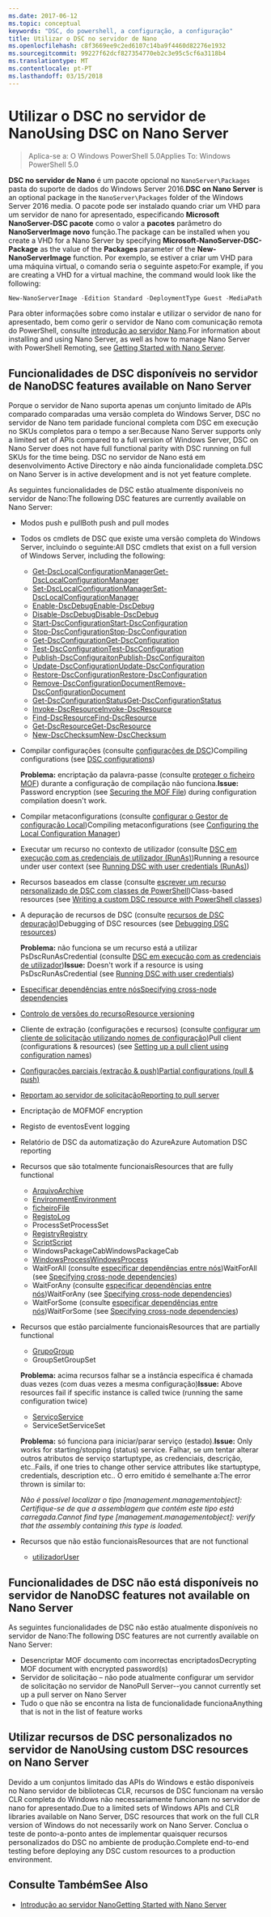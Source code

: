 ```yaml
---
ms.date: 2017-06-12
ms.topic: conceptual
keywords: "DSC, do powershell, a configuração, a configuração"
title: Utilizar o DSC no servidor de Nano
ms.openlocfilehash: c8f3669ee9c2ed6107c14ba9f4460d82276e1932
ms.sourcegitcommit: 99227f62dcf827354770eb2c3e95c5cf6a3118b4
ms.translationtype: MT
ms.contentlocale: pt-PT
ms.lasthandoff: 03/15/2018
---
```

# <a name="using-dsc-on-nano-server"></a><span data-ttu-id="0fa3f-103">Utilizar o DSC no servidor de Nano</span><span class="sxs-lookup"><span data-stu-id="0fa3f-103">Using DSC on Nano Server</span></span>

> <span data-ttu-id="0fa3f-104">Aplica-se a: O Windows PowerShell 5.0</span><span class="sxs-lookup"><span data-stu-id="0fa3f-104">Applies To: Windows PowerShell 5.0</span></span>

<span data-ttu-id="0fa3f-105">**DSC no servidor de Nano** é um pacote opcional no `NanoServer\Packages` pasta do suporte de dados do Windows Server 2016.</span><span class="sxs-lookup"><span data-stu-id="0fa3f-105">**DSC on Nano Server** is an optional package in the `NanoServer\Packages` folder of the Windows Server 2016 media.</span></span> <span data-ttu-id="0fa3f-106">O pacote pode ser instalado quando criar um VHD para um servidor de nano for apresentado, especificando **Microsoft NanoServer-DSC pacote** como o valor a **pacotes** parâmetro do **NanoServerImage novo**  função.</span><span class="sxs-lookup"><span data-stu-id="0fa3f-106">The package can be installed when you create a VHD for a Nano Server by specifying **Microsoft-NanoServer-DSC-Package** as the value of the **Packages** parameter of the **New-NanoServerImage** function.</span></span> <span data-ttu-id="0fa3f-107">Por exemplo, se estiver a criar um VHD para uma máquina virtual, o comando seria o seguinte aspeto:</span><span class="sxs-lookup"><span data-stu-id="0fa3f-107">For example, if you are creating a VHD for a virtual machine, the command would look like the following:</span></span>

```powershell
New-NanoServerImage -Edition Standard -DeploymentType Guest -MediaPath f:\ -BasePath .\Base -TargetPath .\Nano1\Nano.vhd -ComputerName Nano1 -Packages Microsoft-NanoServer-DSC-Package
```

<span data-ttu-id="0fa3f-108">Para obter informações sobre como instalar e utilizar o servidor de nano for apresentado, bem como gerir o servidor de Nano com comunicação remota do PowerShell, consulte [introdução ao servidor Nano](https://technet.microsoft.com/library/mt126167.aspx).</span><span class="sxs-lookup"><span data-stu-id="0fa3f-108">For information about installing and using Nano Server, as well as how to manage Nano Server with PowerShell Remoting, see [Getting Started with Nano Server](https://technet.microsoft.com/library/mt126167.aspx).</span></span>


## <a name="dsc-features-available-on-nano-server"></a><span data-ttu-id="0fa3f-109">Funcionalidades de DSC disponíveis no servidor de Nano</span><span class="sxs-lookup"><span data-stu-id="0fa3f-109">DSC features available on Nano Server</span></span>

 <span data-ttu-id="0fa3f-110">Porque o servidor de Nano suporta apenas um conjunto limitado de APIs comparado comparadas uma versão completa do Windows Server, DSC no servidor de Nano tem paridade funcional completa com DSC em execução no SKUs completos para o tempo a ser.</span><span class="sxs-lookup"><span data-stu-id="0fa3f-110">Because Nano Server supports only a limited set of APIs compared to a full version of Windows Server, DSC on Nano Server does not have full functional parity with DSC running on full SKUs for the time being.</span></span> <span data-ttu-id="0fa3f-111">DSC no servidor de Nano está em desenvolvimento Active Directory e não ainda funcionalidade completa.</span><span class="sxs-lookup"><span data-stu-id="0fa3f-111">DSC on Nano Server is in active development and is not yet feature complete.</span></span>
 
 <span data-ttu-id="0fa3f-112">As seguintes funcionalidades de DSC estão atualmente disponíveis no servidor de Nano:</span><span class="sxs-lookup"><span data-stu-id="0fa3f-112">The following DSC features are currently available on Nano Server:</span></span> 


* <span data-ttu-id="0fa3f-113">Modos push e pull</span><span class="sxs-lookup"><span data-stu-id="0fa3f-113">Both push and pull modes</span></span>

* <span data-ttu-id="0fa3f-114">Todos os cmdlets de DSC que existe uma versão completa do Windows Server, incluindo o seguinte:</span><span class="sxs-lookup"><span data-stu-id="0fa3f-114">All DSC cmdlets that exist on a full version of Windows Server, including the following:</span></span> 
  * [<span data-ttu-id="0fa3f-115">Get-DscLocalConfigurationManager</span><span class="sxs-lookup"><span data-stu-id="0fa3f-115">Get-DscLocalConfigurationManager</span></span>](https://technet.microsoft.com/library/dn407378.aspx)
  * [<span data-ttu-id="0fa3f-116">Set-DscLocalConfigurationManager</span><span class="sxs-lookup"><span data-stu-id="0fa3f-116">Set-DscLocalConfigurationManager</span></span>](https://technet.microsoft.com/library/dn521621.aspx)     
  * [<span data-ttu-id="0fa3f-117">Enable-DscDebug</span><span class="sxs-lookup"><span data-stu-id="0fa3f-117">Enable-DscDebug</span></span>](https://technet.microsoft.com/en-us/library/mt517870.aspx)
  * [<span data-ttu-id="0fa3f-118">Disable-DscDebug</span><span class="sxs-lookup"><span data-stu-id="0fa3f-118">Disable-DscDebug</span></span>](https://technet.microsoft.com/en-us/library/mt517872.aspx)       
  * [<span data-ttu-id="0fa3f-119">Start-DscConfiguration</span><span class="sxs-lookup"><span data-stu-id="0fa3f-119">Start-DscConfiguration</span></span>](https://technet.microsoft.com/en-us/library/dn521623.aspx)
  * [<span data-ttu-id="0fa3f-120">Stop-DscConfiguration</span><span class="sxs-lookup"><span data-stu-id="0fa3f-120">Stop-DscConfiguration</span></span>](https://technet.microsoft.com/en-us/library/mt143542.aspx)
  * [<span data-ttu-id="0fa3f-121">Get-DscConfiguration</span><span class="sxs-lookup"><span data-stu-id="0fa3f-121">Get-DscConfiguration</span></span>](https://technet.microsoft.com/en-us/library/dn407379.aspx)
  * [<span data-ttu-id="0fa3f-122">Test-DscConfiguration</span><span class="sxs-lookup"><span data-stu-id="0fa3f-122">Test-DscConfiguration</span></span>](https://technet.microsoft.com/en-us/library/dn407382.aspx)      
  * [<span data-ttu-id="0fa3f-123">Publish-DscConfiguraiton</span><span class="sxs-lookup"><span data-stu-id="0fa3f-123">Publish-DscConfiguraiton</span></span>](https://technet.microsoft.com/en-us/library/mt517875.aspx) 
  * [<span data-ttu-id="0fa3f-124">Update-DscConfiguration</span><span class="sxs-lookup"><span data-stu-id="0fa3f-124">Update-DscConfiguration</span></span>](https://technet.microsoft.com/en-us/library/mt143541.aspx)
  * [<span data-ttu-id="0fa3f-125">Restore-DscConfiguration</span><span class="sxs-lookup"><span data-stu-id="0fa3f-125">Restore-DscConfiguration</span></span>](https://technet.microsoft.com/en-us/library/dn407383.aspx)
  * [<span data-ttu-id="0fa3f-126">Remove-DscConfigurationDocument</span><span class="sxs-lookup"><span data-stu-id="0fa3f-126">Remove-DscConfigurationDocument</span></span>](https://technet.microsoft.com/en-us/library/mt143544.aspx)
  * [<span data-ttu-id="0fa3f-127">Get-DscConfigurationStatus</span><span class="sxs-lookup"><span data-stu-id="0fa3f-127">Get-DscConfigurationStatus</span></span>](https://technet.microsoft.com/en-us/library/mt517868.aspx)
  * [<span data-ttu-id="0fa3f-128">Invoke-DscResource</span><span class="sxs-lookup"><span data-stu-id="0fa3f-128">Invoke-DscResource</span></span>](https://technet.microsoft.com/en-us/library/mt517869.aspx)
  * [<span data-ttu-id="0fa3f-129">Find-DscResource</span><span class="sxs-lookup"><span data-stu-id="0fa3f-129">Find-DscResource</span></span>](https://technet.microsoft.com/en-us/library/mt517874.aspx)
  * [<span data-ttu-id="0fa3f-130">Get-DscResource</span><span class="sxs-lookup"><span data-stu-id="0fa3f-130">Get-DscResource</span></span>](https://technet.microsoft.com/en-us/library/dn521625.aspx)
  * [<span data-ttu-id="0fa3f-131">New-DscChecksum</span><span class="sxs-lookup"><span data-stu-id="0fa3f-131">New-DscChecksum</span></span>](https://technet.microsoft.com/en-us/library/dn521622.aspx)    

* <span data-ttu-id="0fa3f-132">Compilar configurações (consulte [configurações de DSC](configurations.md))</span><span class="sxs-lookup"><span data-stu-id="0fa3f-132">Compiling configurations (see [DSC configurations](configurations.md))</span></span>

  <span data-ttu-id="0fa3f-133">**Problema:** encriptação da palavra-passe (consulte [proteger o ficheiro MOF](securemof.md)) durante a configuração de compilação não funciona.</span><span class="sxs-lookup"><span data-stu-id="0fa3f-133">**Issue:** Password encryption (see [Securing the MOF File](securemof.md)) during configuration compilation doesn't work.</span></span>

* <span data-ttu-id="0fa3f-134">Compilar metaconfigurations (consulte [configurar o Gestor de configuração Local](metaConfig.md))</span><span class="sxs-lookup"><span data-stu-id="0fa3f-134">Compiling metaconfigurations (see [Configuring the Local Configuration Manager](metaConfig.md))</span></span>

* <span data-ttu-id="0fa3f-135">Executar um recurso no contexto de utilizador (consulte [DSC em execução com as credenciais de utilizador (RunAs)](runAsUser.md))</span><span class="sxs-lookup"><span data-stu-id="0fa3f-135">Running a resource under user context (see [Running DSC with user credentials (RunAs)](runAsUser.md))</span></span>

* <span data-ttu-id="0fa3f-136">Recursos baseados em classe (consulte [escrever um recurso personalizado de DSC com classes de PowerShell](authoringResourceClass.md))</span><span class="sxs-lookup"><span data-stu-id="0fa3f-136">Class-based resources (see [Writing a custom DSC resource with PowerShell classes](authoringResourceClass.md))</span></span>

* <span data-ttu-id="0fa3f-137">A depuração de recursos de DSC (consulte [recursos de DSC depuração](debugresource.md))</span><span class="sxs-lookup"><span data-stu-id="0fa3f-137">Debugging of DSC resources (see [Debugging DSC resources](debugresource.md))</span></span>
  
  <span data-ttu-id="0fa3f-138">**Problema:** não funciona se um recurso está a utilizar PsDscRunAsCredential (consulte [DSC em execução com as credenciais de utilizador](runAsUser.md))</span><span class="sxs-lookup"><span data-stu-id="0fa3f-138">**Issue:** Doesn't work if a resource is using PsDscRunAsCredential (see [Running DSC with user credentials](runAsUser.md))</span></span>

* [<span data-ttu-id="0fa3f-139">Especificar dependências entre nós</span><span class="sxs-lookup"><span data-stu-id="0fa3f-139">Specifying cross-node dependencies</span></span>](crossNodeDependencies.md) 

* [<span data-ttu-id="0fa3f-140">Controlo de versões do recurso</span><span class="sxs-lookup"><span data-stu-id="0fa3f-140">Resource versioning</span></span>](sxsResource.md)

* <span data-ttu-id="0fa3f-141">Cliente de extração (configurações e recursos) (consulte [configurar um cliente de solicitação utilizando nomes de configuração](pullClientConfigNames.md))</span><span class="sxs-lookup"><span data-stu-id="0fa3f-141">Pull client (configurations & resources) (see [Setting up a pull client using configuration names](pullClientConfigNames.md))</span></span>

* [<span data-ttu-id="0fa3f-142">Configurações parciais (extração & push)</span><span class="sxs-lookup"><span data-stu-id="0fa3f-142">Partial configurations (pull & push)</span></span>](partialConfigs.md)

* [<span data-ttu-id="0fa3f-143">Reportam ao servidor de solicitação</span><span class="sxs-lookup"><span data-stu-id="0fa3f-143">Reporting to pull server</span></span>](reportServer.md) 

* <span data-ttu-id="0fa3f-144">Encriptação de MOF</span><span class="sxs-lookup"><span data-stu-id="0fa3f-144">MOF encryption</span></span>

* <span data-ttu-id="0fa3f-145">Registo de eventos</span><span class="sxs-lookup"><span data-stu-id="0fa3f-145">Event logging</span></span>

* <span data-ttu-id="0fa3f-146">Relatório de DSC da automatização do Azure</span><span class="sxs-lookup"><span data-stu-id="0fa3f-146">Azure Automation DSC reporting</span></span>

* <span data-ttu-id="0fa3f-147">Recursos que são totalmente funcionais</span><span class="sxs-lookup"><span data-stu-id="0fa3f-147">Resources that are fully functional</span></span>
  * [<span data-ttu-id="0fa3f-148">Arquivo</span><span class="sxs-lookup"><span data-stu-id="0fa3f-148">Archive</span></span>](archiveResource.md)
  * [<span data-ttu-id="0fa3f-149">Environment</span><span class="sxs-lookup"><span data-stu-id="0fa3f-149">Environment</span></span>](environmentResource.md)
  * [<span data-ttu-id="0fa3f-150">ficheiro</span><span class="sxs-lookup"><span data-stu-id="0fa3f-150">File</span></span>](fileResource.md)
  * [<span data-ttu-id="0fa3f-151">Registo</span><span class="sxs-lookup"><span data-stu-id="0fa3f-151">Log</span></span>](logResource.md)
  * <span data-ttu-id="0fa3f-152">ProcessSet</span><span class="sxs-lookup"><span data-stu-id="0fa3f-152">ProcessSet</span></span>
  * [<span data-ttu-id="0fa3f-153">Registry</span><span class="sxs-lookup"><span data-stu-id="0fa3f-153">Registry</span></span>](registryResource.md)
  * [<span data-ttu-id="0fa3f-154">Script</span><span class="sxs-lookup"><span data-stu-id="0fa3f-154">Script</span></span>](scriptResource.md)
  * <span data-ttu-id="0fa3f-155">WindowsPackageCab</span><span class="sxs-lookup"><span data-stu-id="0fa3f-155">WindowsPackageCab</span></span>
  * [<span data-ttu-id="0fa3f-156">WindowsProcess</span><span class="sxs-lookup"><span data-stu-id="0fa3f-156">WindowsProcess</span></span>](windowsProcessResource.md)
  * <span data-ttu-id="0fa3f-157">WaitForAll (consulte [especificar dependências entre nós](crossNodeDependencies.md))</span><span class="sxs-lookup"><span data-stu-id="0fa3f-157">WaitForAll (see [Specifying cross-node dependencies](crossNodeDependencies.md))</span></span>
  * <span data-ttu-id="0fa3f-158">WaitForAny (consulte [especificar dependências entre nós](crossNodeDependencies.md))</span><span class="sxs-lookup"><span data-stu-id="0fa3f-158">WaitForAny (see [Specifying cross-node dependencies](crossNodeDependencies.md))</span></span>
  * <span data-ttu-id="0fa3f-159">WaitForSome (consulte [especificar dependências entre nós](crossNodeDependencies.md))</span><span class="sxs-lookup"><span data-stu-id="0fa3f-159">WaitForSome (see [Specifying cross-node dependencies](crossNodeDependencies.md))</span></span>

* <span data-ttu-id="0fa3f-160">Recursos que estão parcialmente funcionais</span><span class="sxs-lookup"><span data-stu-id="0fa3f-160">Resources that are partially functional</span></span>
  * [<span data-ttu-id="0fa3f-161">Grupo</span><span class="sxs-lookup"><span data-stu-id="0fa3f-161">Group</span></span>](groupResource.md)
  * <span data-ttu-id="0fa3f-162">GroupSet</span><span class="sxs-lookup"><span data-stu-id="0fa3f-162">GroupSet</span></span>
  
  <span data-ttu-id="0fa3f-163">**Problema:** acima recursos falhar se a instância específica é chamada duas vezes (com duas vezes a mesma configuração)</span><span class="sxs-lookup"><span data-stu-id="0fa3f-163">**Issue:** Above resources fail if specific instance is called twice (running the same configuration twice)</span></span>
  
  * [<span data-ttu-id="0fa3f-164">Serviço</span><span class="sxs-lookup"><span data-stu-id="0fa3f-164">Service</span></span>](serviceResource.md)
  * <span data-ttu-id="0fa3f-165">ServiceSet</span><span class="sxs-lookup"><span data-stu-id="0fa3f-165">ServiceSet</span></span>
  
  <span data-ttu-id="0fa3f-166">**Problema:** só funciona para iniciar/parar serviço (estado).</span><span class="sxs-lookup"><span data-stu-id="0fa3f-166">**Issue:** Only works for starting/stopping (status) service.</span></span> <span data-ttu-id="0fa3f-167">Falhar, se um tentar alterar outros atributos de serviço startuptype, as credenciais, descrição, etc..</span><span class="sxs-lookup"><span data-stu-id="0fa3f-167">Fails, if one tries to change other service attributes like startuptype, credentials, description etc..</span></span> <span data-ttu-id="0fa3f-168">O erro emitido é semelhante a:</span><span class="sxs-lookup"><span data-stu-id="0fa3f-168">The error thrown is similar to:</span></span>
  
  <span data-ttu-id="0fa3f-169">*Não é possível localizar o tipo [management.managementobject]: Certifique-se de que a assemblagem que contém este tipo está carregada.*</span><span class="sxs-lookup"><span data-stu-id="0fa3f-169">*Cannot find type [management.managementobject]: verify that the assembly containing this type is loaded.*</span></span>
  
* <span data-ttu-id="0fa3f-170">Recursos que não estão funcionais</span><span class="sxs-lookup"><span data-stu-id="0fa3f-170">Resources that are not functional</span></span>
  * [<span data-ttu-id="0fa3f-171">utilizador</span><span class="sxs-lookup"><span data-stu-id="0fa3f-171">User</span></span>](userResource.md)
  

## <a name="dsc-features-not-available-on-nano-server"></a><span data-ttu-id="0fa3f-172">Funcionalidades de DSC não está disponíveis no servidor de Nano</span><span class="sxs-lookup"><span data-stu-id="0fa3f-172">DSC features not available on Nano Server</span></span>

<span data-ttu-id="0fa3f-173">As seguintes funcionalidades de DSC não estão atualmente disponíveis no servidor de Nano:</span><span class="sxs-lookup"><span data-stu-id="0fa3f-173">The following DSC features are not currently available on Nano Server:</span></span>

* <span data-ttu-id="0fa3f-174">Desencriptar MOF documento com incorrectas encriptados</span><span class="sxs-lookup"><span data-stu-id="0fa3f-174">Decrypting MOF document with encrypted password(s)</span></span> 
* <span data-ttu-id="0fa3f-175">Servidor de solicitação – não pode atualmente configurar um servidor de solicitação no servidor de Nano</span><span class="sxs-lookup"><span data-stu-id="0fa3f-175">Pull Server--you cannot currently set up a pull server on Nano Server</span></span>
* <span data-ttu-id="0fa3f-176">Tudo o que não se encontra na lista de funcionalidade funciona</span><span class="sxs-lookup"><span data-stu-id="0fa3f-176">Anything that is not in the list of feature works</span></span>

## <a name="using-custom-dsc-resources-on-nano-server"></a><span data-ttu-id="0fa3f-177">Utilizar recursos de DSC personalizados no servidor de Nano</span><span class="sxs-lookup"><span data-stu-id="0fa3f-177">Using custom DSC resources on Nano Server</span></span>
 
<span data-ttu-id="0fa3f-178">Devido a um conjuntos limitado das APIs do Windows e estão disponíveis no Nano servidor de bibliotecas CLR, recursos de DSC funcionam na versão CLR completa do Windows não necessariamente funcionam no servidor de nano for apresentado.</span><span class="sxs-lookup"><span data-stu-id="0fa3f-178">Due to a limited sets of Windows APIs and CLR libraries available on Nano Server, DSC resources that work on the full CLR version of Windows do not necessarily work on Nano Server.</span></span> <span data-ttu-id="0fa3f-179">Conclua o teste de ponto-a-ponto antes de implementar quaisquer recursos personalizados do DSC no ambiente de produção.</span><span class="sxs-lookup"><span data-stu-id="0fa3f-179">Complete end-to-end testing before deploying any DSC custom resources to a production environment.</span></span>

## <a name="see-also"></a><span data-ttu-id="0fa3f-180">Consulte Também</span><span class="sxs-lookup"><span data-stu-id="0fa3f-180">See Also</span></span>
- [<span data-ttu-id="0fa3f-181">Introdução ao servidor Nano</span><span class="sxs-lookup"><span data-stu-id="0fa3f-181">Getting Started with Nano Server</span></span>](https://technet.microsoft.com/library/mt126167.aspx)

